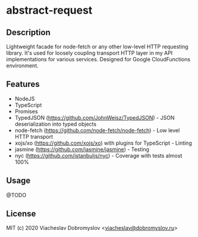 # abstract-request

## Description

Lightweight facade for node-fetch or any other low-level HTTP requesting library.
It's used for loosely coupling transport HTTP layer in my API implementations for various services.
Designed for Google CloudFunctions environment.

## Features

* NodeJS
* TypeScript
* Promises
* TypedJSON (https://github.com/JohnWeisz/TypedJSON) - JSON deserialization into typed objects
* node-fetch (https://github.com/node-fetch/node-fetch) - Low level HTTP transport
* xojs/xo (https://github.com/xojs/xo) with plugins for TypeScript - Linting
* jasmine (https://github.com/jasmine/jasmine) - Testing
* nyc (https://github.com/istanbuljs/nyc) - Coverage with tests almost 100%

## Usage

@TODO

## License

MIT (c) 2020 Viacheslav Dobromyslov <<viacheslav@dobromyslov.ru>>

